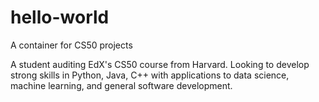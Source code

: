 # hello-world
A container for CS50 projects

A student auditing EdX's CS50 course from Harvard. Looking to develop strong skills in Python, Java, C++ with applications to data science, machine learning, and general software development.
